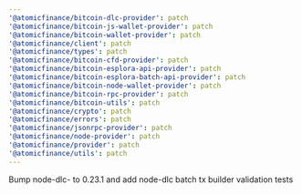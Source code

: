 ```yaml
---
'@atomicfinance/bitcoin-dlc-provider': patch
'@atomicfinance/bitcoin-js-wallet-provider': patch
'@atomicfinance/bitcoin-wallet-provider': patch
'@atomicfinance/client': patch
'@atomicfinance/types': patch
'@atomicfinance/bitcoin-cfd-provider': patch
'@atomicfinance/bitcoin-esplora-api-provider': patch
'@atomicfinance/bitcoin-esplora-batch-api-provider': patch
'@atomicfinance/bitcoin-node-wallet-provider': patch
'@atomicfinance/bitcoin-rpc-provider': patch
'@atomicfinance/bitcoin-utils': patch
'@atomicfinance/crypto': patch
'@atomicfinance/errors': patch
'@atomicfinance/jsonrpc-provider': patch
'@atomicfinance/node-provider': patch
'@atomicfinance/provider': patch
'@atomicfinance/utils': patch
---
```


Bump node-dlc- to 0.23.1 and add node-dlc batch tx builder validation tests
